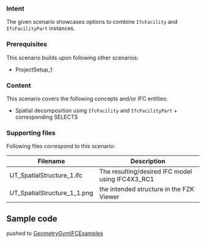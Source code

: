 ### Intent

The given scenario showcases options to combine `IfcFacility` and `IfcFacilityPart` instances. 

### Prerequisites

This scenario builds upon following other scenarios:
- ProjectSetup_1

### Content

This scenario covers the following concepts and/or IFC entities:
- Spatial decomposition using `IfcFacility` and `IfcFacilityPart` + corresponding SELECTS

### Supporting files

Following files correspond to this scenario:

| Filename                          | Description                                      |
|-----------------------------------|--------------------------------------------------|
| UT_SpatialStructure_1.ifc         | The resulting/desired IFC model using IFC4X3_RC1 |
| UT_SpatialStructure_1_1.png       | the intended structure in the FZK Viewer         |


## Sample code
pushed to [GeometryGymIFCExamples](https://github.com/GeometryGym/GeometryGymIFCExamples) 

